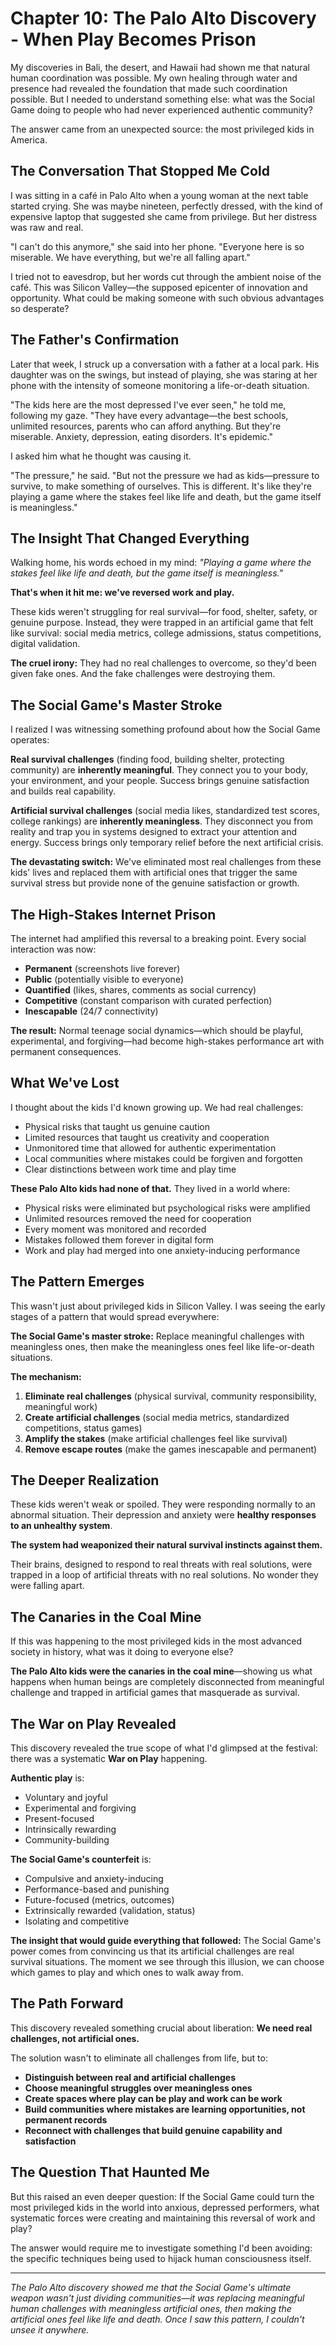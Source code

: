 # Chapter 10: The Palo Alto Discovery - When Play Becomes Prison

My discoveries in Bali, the desert, and Hawaii had shown me that natural human coordination was possible. My own healing through water and presence had revealed the foundation that made such coordination possible. But I needed to understand something else: what was the Social Game doing to people who had never experienced authentic community?

The answer came from an unexpected source: the most privileged kids in America.

## The Conversation That Stopped Me Cold

I was sitting in a café in Palo Alto when a young woman at the next table started crying. She was maybe nineteen, perfectly dressed, with the kind of expensive laptop that suggested she came from privilege. But her distress was raw and real.

"I can't do this anymore," she said into her phone. "Everyone here is so miserable. We have everything, but we're all falling apart."

I tried not to eavesdrop, but her words cut through the ambient noise of the café. This was Silicon Valley—the supposed epicenter of innovation and opportunity. What could be making someone with such obvious advantages so desperate?

## The Father's Confirmation

Later that week, I struck up a conversation with a father at a local park. His daughter was on the swings, but instead of playing, she was staring at her phone with the intensity of someone monitoring a life-or-death situation.

"The kids here are the most depressed I've ever seen," he told me, following my gaze. "They have every advantage—the best schools, unlimited resources, parents who can afford anything. But they're miserable. Anxiety, depression, eating disorders. It's epidemic."

I asked him what he thought was causing it.

"The pressure," he said. "But not the pressure we had as kids—pressure to survive, to make something of ourselves. This is different. It's like they're playing a game where the stakes feel like life and death, but the game itself is meaningless."

## The Insight That Changed Everything

Walking home, his words echoed in my mind: *"Playing a game where the stakes feel like life and death, but the game itself is meaningless."*

**That's when it hit me: we've reversed work and play.**

These kids weren't struggling for real survival—for food, shelter, safety, or genuine purpose. Instead, they were trapped in an artificial game that felt like survival: social media metrics, college admissions, status competitions, digital validation.

**The cruel irony:** They had no real challenges to overcome, so they'd been given fake ones. And the fake challenges were destroying them.

## The Social Game's Master Stroke

I realized I was witnessing something profound about how the Social Game operates:

**Real survival challenges** (finding food, building shelter, protecting community) are **inherently meaningful**. They connect you to your body, your environment, and your people. Success brings genuine satisfaction and builds real capability.

**Artificial survival challenges** (social media likes, standardized test scores, college rankings) are **inherently meaningless**. They disconnect you from reality and trap you in systems designed to extract your attention and energy. Success brings only temporary relief before the next artificial crisis.

**The devastating switch:** We've eliminated most real challenges from these kids' lives and replaced them with artificial ones that trigger the same survival stress but provide none of the genuine satisfaction or growth.

## The High-Stakes Internet Prison

The internet had amplified this reversal to a breaking point. Every social interaction was now:

- **Permanent** (screenshots live forever)
- **Public** (potentially visible to everyone)  
- **Quantified** (likes, shares, comments as social currency)
- **Competitive** (constant comparison with curated perfection)
- **Inescapable** (24/7 connectivity)

**The result:** Normal teenage social dynamics—which should be playful, experimental, and forgiving—had become high-stakes performance art with permanent consequences.

## What We've Lost

I thought about the kids I'd known growing up. We had real challenges:

- Physical risks that taught us genuine caution
- Limited resources that taught us creativity and cooperation  
- Unmonitored time that allowed for authentic experimentation
- Local communities where mistakes could be forgiven and forgotten
- Clear distinctions between work time and play time

**These Palo Alto kids had none of that.** They lived in a world where:

- Physical risks were eliminated but psychological risks were amplified
- Unlimited resources removed the need for cooperation
- Every moment was monitored and recorded
- Mistakes followed them forever in digital form
- Work and play had merged into one anxiety-inducing performance

## The Pattern Emerges

This wasn't just about privileged kids in Silicon Valley. I was seeing the early stages of a pattern that would spread everywhere:

**The Social Game's master stroke:** Replace meaningful challenges with meaningless ones, then make the meaningless ones feel like life-or-death situations.

**The mechanism:**

1. **Eliminate real challenges** (physical survival, community responsibility, meaningful work)
2. **Create artificial challenges** (social media metrics, standardized competitions, status games)  
3. **Amplify the stakes** (make artificial challenges feel like survival)
4. **Remove escape routes** (make the games inescapable and permanent)

## The Deeper Realization

These kids weren't weak or spoiled. They were responding normally to an abnormal situation. Their depression and anxiety were **healthy responses to an unhealthy system**.

**The system had weaponized their natural survival instincts against them.**

Their brains, designed to respond to real threats with real solutions, were trapped in a loop of artificial threats with no real solutions. No wonder they were falling apart.

## The Canaries in the Coal Mine

If this was happening to the most privileged kids in the most advanced society in history, what was it doing to everyone else?

**The Palo Alto kids were the canaries in the coal mine**—showing us what happens when human beings are completely disconnected from meaningful challenge and trapped in artificial games that masquerade as survival.

## The War on Play Revealed

This discovery revealed the true scope of what I'd glimpsed at the festival: there was a systematic **War on Play** happening.

**Authentic play** is:

- Voluntary and joyful
- Experimental and forgiving
- Present-focused
- Intrinsically rewarding
- Community-building

**The Social Game's counterfeit** is:

- Compulsive and anxiety-inducing
- Performance-based and punishing
- Future-focused (metrics, outcomes)
- Extrinsically rewarded (validation, status)
- Isolating and competitive

**The insight that would guide everything that followed:** The Social Game's power comes from convincing us that its artificial challenges are real survival situations. The moment we see through this illusion, we can choose which games to play and which ones to walk away from.

## The Path Forward

This discovery revealed something crucial about liberation: **We need real challenges, not artificial ones.**

The solution wasn't to eliminate all challenges from life, but to:

- **Distinguish between real and artificial challenges**
- **Choose meaningful struggles over meaningless ones**  
- **Create spaces where play can be play and work can be work**
- **Build communities where mistakes are learning opportunities, not permanent records**
- **Reconnect with challenges that build genuine capability and satisfaction**

## The Question That Haunted Me

But this raised an even deeper question: If the Social Game could turn the most privileged kids in the world into anxious, depressed performers, what systematic forces were creating and maintaining this reversal of work and play?

The answer would require me to investigate something I'd been avoiding: the specific techniques being used to hijack human consciousness itself.

---

*The Palo Alto discovery showed me that the Social Game's ultimate weapon wasn't just dividing communities—it was replacing meaningful human challenges with meaningless artificial ones, then making the artificial ones feel like life and death. Once I saw this pattern, I couldn't unsee it anywhere.*
